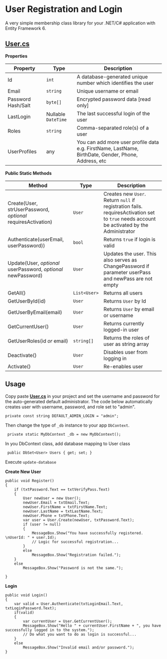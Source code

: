 # User Registration and Login 
A very simple membership class library for your .NET/C# application with Entity Framework 6.

## [User.cs](https://raw.githubusercontent.com/aspdotnetgabs/GabsWinformEF/UserAuth/GabsWinformEF/Models/User.cs)
**Properties**

|  Property | Type  |  Description |
|---|---|---|
| Id  |  `int` | A database-generated unique number which identifies the user  |
|  Email | `string`  | Unique username or email  |
|  Password Hash/Salt | `byte[]`  |  Encrypted password data [read only] |
|  LastLogin | Nullable `DateTime`  | The last successful login of the user  |
| Roles  |  `string` | Comma-separated role(s) of a user  |
|  UserProfiles | any  | You can add more user profile data e.g. FirstName, LastName, BirthDate, Gender, Phone, Address, etc  |

**Public Static Methods**

|  Method |  Type | Description  |
|---|---|---|
| Create(User, strUserPassword, *optional* requiresActivation)  |  `User` |  Creates new `User`. Return `null` if registration fails. requiresActivation set to `true` needs account be activated by the Administrator |
|  Authenticate(userEmail, userPassword)) |  `bool` | Returns `true` if login is valid  |
|  Update(User, *optional* userPassword, *optional* newPassword) | `User`  | Updates the user. This also serves as ChangePassword if parameter userPass and newPass are not empty  |
|  GetAll() | `List<User>`  | Returns all users  |
|  GetUserById(id) | `User`  | Returns `User` by Id |
|  GetUserByEmail(email) | `User`  | Returns `User` by email or username |
|  GetCurrentUser() | `User`  | Returns currently logged-in user |
|  GetUserRoles(id *or* email) | `string[]`  | Returns the roles of user as string array |
|  Deactivate() | `User`  | Disables user from logging in  |
|  Activate() | `User`  | Re-enables user  |

## Usage
Copy paste **[User.cs](https://raw.githubusercontent.com/aspdotnetgabs/GabsWinformEF/UserAuth/GabsWinformEF/Models/User.cs)** in your project and set the username and password for the auto-generated default administrator. The code below automatically creates user with username, password, and role set to "admin".

    private const string DEFAULT_ADMIN_LOGIN = "admin";

Then change the type of `_db` instance to your app `DbContext`.

     private static MyDbContext _db = new MyDbContext();

In you DbContext class, add database mapping to User class

     public DbSet<User> Users { get; set; }

Execute `update-database`

**Create New User**

    public void Register()
    {
        if (txtPassword.Text == txtVerifyPass.Text)
        {
            User newUser = new User();
            newUser.Email = txtEmail.Text;
            newUser.FirstName = txtFirstName.Text;
            newUser.LastName = txtLastName.Text;
            newUser.Phone = txtPhone.Text;
            var user = User.Create(newUser, txtPassword.Text);
            if (user != null)
            {
                MessageBox.Show("You have successfully registered. \nUserId: " + user.Id);
                // Logic for successful registration...
            }
            else
                MessageBox.Show("Registration failed.");
        }
        else
            MessageBox.Show("Password is not the same.");

    }

**Login**

    public void Login()
    {
        var valid = User.Authenticate(txtLoginEmail.Text, txtLoginPassword.Text);
        if(valid)
        {
            var currentUser = User.GetCurrentUser();
            MessageBox.Show("Hello " + currentUser.FirstName + ", you have successfully logged in to the system.");
            // Do what you want to do as login is successful...
        }
        else
            MessageBox.Show("Invalid email and/or password.");
    }

